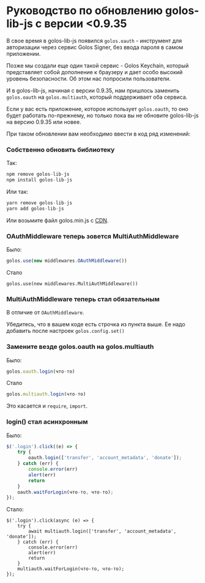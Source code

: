 # Руководство по обновлению golos-lib-js с версии <0.9.35

В свое время в golos-lib-js появился `golos.oauth` - инструмент для авторизации через сервис Golos Signer, без ввода пароля в самом приложении.

Позже мы создали еще один такой сервис - Golos Keychain, который представляет собой дополнение к браузеру и дает особо высокий уровень безопасности. Об этом нас попросили пользователи.

И в golos-lib-js, начиная с версии 0.9.35, нам пришлось заменить `golos.oauth` на `golos.multiauth`, который поддерживает оба сервиса.

Если у вас есть приложение, которое использует `golos.oauth`, то оно будет работать по-прежнему, но только пока вы не обновите golos-lib-js на версию 0.9.35 или новее.

При таком обновлении вам необходимо ввести в код ряд изменений:

### Собственно обновить библиотеку

Так:
```js
npm remove golos-lib-js
npm install golos-lib-js
```

Или так:
```js
yarn remove golos-lib-js
yarn add golos-lib-js
```

Или возьмите файл golos.min.js с [CDN](https://github.com/golos-blockchain/libs/tree/master/golos-lib-js#%D0%B8%D1%81%D0%BF%D0%BE%D0%BB%D1%8C%D0%B7%D0%BE%D0%B2%D0%B0%D0%BD%D0%B8%D0%B5-%D0%B1%D0%B5%D0%B7-npmyarn).

### OAuthMiddleware теперь зовется MultiAuthMiddleware

Было:
```js
golos.use(new middlewares.OAuthMiddleware())
```
Стало
```
golos.use(new middlewares.MultiAuthMiddleware())
```

### MultiAuthMiddleware теперь стал обязательным

В отличие от `OAuthMiddleware`.

Убедитесь, что в вашем коде есть строчка из пункта выше. Ее надо добавить после настроек `golos.config.set()`

### Замените везде golos.oauth на golos.multiauth

Было:
```js
golos.oauth.login(что-то)
```
Стало
```js
golos.multiauth.login(что-то)
```

Это касается и `require`, `import`.

### login() стал асинхронным

Было:
```js
$('.login').click((e) => {
    try {
        oauth.login(['transfer', 'account_metadata', 'donate']);
    } catch (err) {
        console.error(err)
        alert(err)
        return
    }
    oauth.waitForLogin(что-то, что-то);
});
```

Стало:
```
$('.login').click(async (e) => {
    try {
        await multiauth.login(['transfer', 'account_metadata', 'donate']);
    } catch (err) {
        console.error(err)
        alert(err)
        return
    }
    multiauth.waitForLogin(что-то, что-то);
});
```

